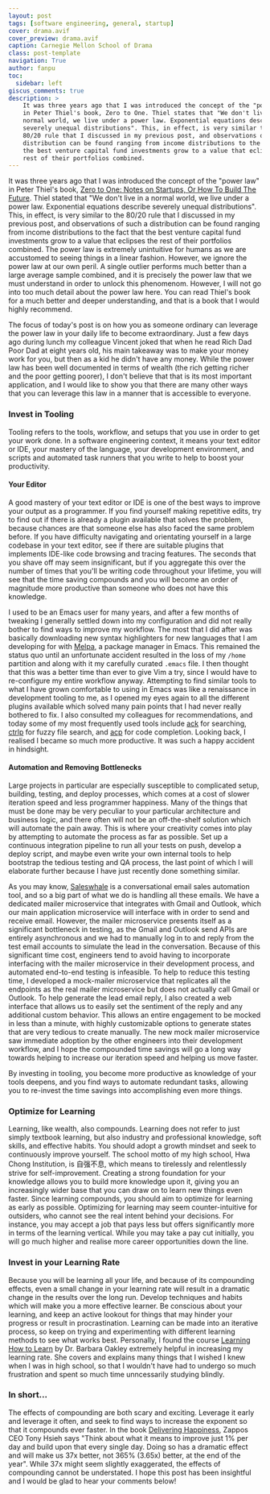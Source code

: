 ```yaml
---
layout: post
tags: [software engineering, general, startup]
cover: drama.avif
cover_preview: drama.avif
caption: Carnegie Mellon School of Drama
class: post-template
navigation: True
author: fanpu
toc:
  sidebar: left
giscus_comments: true
description: >
    It was three years ago that I was introduced the concept of the "power law"
    in Peter Thiel's book, Zero to One. Thiel states that "We don't live in a
    normal world, we live under a power law. Exponential equations describe
    severely unequal distributions". This, in effect, is very similar to the
    80/20 rule that I discussed in my previous post, and observations of such a
    distribution can be found ranging from income distributions to the fact that
    the best venture capital fund investments grow to a value that eclipses the
    rest of their portfolios combined. 
---
```

It was three years ago that I was introduced the concept of the "power law" in Peter Thiel's book, [Zero to One: Notes on Startups, Or How To Build The Future](http://zerotoonebook.com/). Thiel stated that "We don't live in a normal world, we live under a power law. Exponential equations describe severely unequal distributions". This, in effect, is very similar to the 80/20 rule that I discussed in my previous post, and observations of such a distribution can be found ranging from income
distributions to the fact that the best venture capital fund investments grow to a value that eclipses the rest of their portfolios combined. The power law is extremely unintuitive for humans as we are accustomed to seeing things in a linear fashion. However, we ignore the power law at our own peril. A single outlier performs much better than a large average sample combined, and it is precisely the power law that we must understand in order to unlock this phenomenom. However, I will not go into
too much detail about the power law here. You can read Thiel's book for a much better and deeper understanding, and that is a book that I would highly recommend.

The focus of today's post is on how you as someone ordinary can leverage the power law in your daily life to become extraordinary. Just a few days ago during lunch my colleague Vincent joked that when he read Rich Dad Poor Dad at eight years old, his main takeaway was to make your money work for you, but then as a kid he didn't have any money. While the power law has been well documented in terms of wealth (the rich getting richer and the poor getting poorer), I don't believe that that
is its most important application, and I would like to show you that there are many other ways that you can leverage this law in a manner that is accessible to everyone.

### Invest in Tooling
Tooling refers to the tools, workflow, and setups that you use in order to get your work done. In a software engineering context, it means your text editor or IDE, your mastery of the language, your development environment, and scripts and automated task runners that you write to help to boost your productivity.

#### Your Editor
A good mastery of your text editor or IDE is one of the best ways to improve your output as a programmer. If you find yourself making repetitive edits, try to find out if there is already a plugin available that solves the problem, because chances are that someone else has also faced the same problem before. If you have difficulty navigating and orientating yourself in a large codebase in your text editor, see if there are suitable plugins that implements IDE-like code browsing and tracing
features. The seconds that you shave off may seem insignificant, but if you aggregate this over the number of times that you'll be writing code throughout your lifetime, you will see that the time saving compounds and you will become an order of magnitude more productive than someone who does not have this knowledge.

I used to be an Emacs user for many years, and after a few months of tweaking I generally settled down into my configuration and did not really bother to find ways to improve my workflow. The most that I did after was basically downloading new syntax highlighters for new languages that I am developing for with [Melpa](https://melpa.org/), a package manager in Emacs. This remained the status quo until an unfortunate accident resulted in the loss of my `/home` partition and along with it my carefully curated `.emacs` file. I then thought that this was a better time than ever to give Vim a try, since I would have to re-configure my entire workflow anyway. Attempting to find similar tools to what I have grown comfortable to using in Emacs was like a renaissance in development tooling to me, as I opened my eyes again to all the different plugins available which solved many pain points that I had never really bothered to fix. I also consulted my colleagues for recommendations, and today some of my most frequently used tools include [ack](https://github.com/mileszs/ack.vim) for searching, [ctrlp](https://github.com/kien/ctrlp.vim) for fuzzy file search, and [acp](https://github.com/vim-scripts/AutoComplPop) for code completion. Looking back, I realised I became so much more productive. It was such a happy accident in hindsight.

#### Automation and Removing Bottlenecks
Large projects in particular are especially susceptible to complicated setup, building, testing, and deploy processes, which comes at a cost of slower iteration speed and less programmer happiness. Many of the things that must be done may be very peculiar to your particular architecture and business logic, and there often will not be an off-the-shelf solution which will automate the pain away. This is where your creativity comes into play by attempting to automate the process as far as possible. Set up a continuous integration pipeline to run all your tests on push, develop a deploy script, and maybe even write your own internal tools to help bootstrap the tedious testing and QA process, the last point of which I will elaborate further because I have just recently done something similar.

As you may know, [Saleswhale](http://www.saleswhale.com/) is a conversational email sales automation tool, and so a big part of what we do is handling all these emails. We have a dedicated mailer microservice that integrates with Gmail and Outlook, which our main application microservice will interface with in order to send and receive email. However, the mailer microservice presents itself as a significant bottleneck in testing, as the Gmail and Outlook send APIs are entirely asynchronous and
we had to manually log in to and reply from the test email accounts to simulate the lead in the conversation. Because of this significant time cost, engineers tend to avoid having to incorporate interfacing with the mailer microservice in their development process, and automated end-to-end testing is infeasible. To help to reduce this testing time, I developed a mock-mailer microservice that replicates all the endpoints as the real mailer microservice but does not actually call Gmail or Outlook. To help generate the lead email reply, I also created a web interface that allows us to easily set the sentiment of the reply and any additional custom behavior. This allows an entire engagement to be mocked in less than a minute, with highly customizable options to generate states that are very tedious to create manually. The new mock mailer microservice saw immediate adoption by the other engineers into their development workflow, and I hope the compounded time savings will go a long way towards helping to increase our iteration speed and helping us move faster.


By investing in tooling, you become more productive as knowledge of your tools deepens, and you find ways to automate redundant tasks, allowing you to re-invest the time savings into accomplishing even more things.

### Optimize for Learning
Learning, like wealth, also compounds. Learning does not refer to just simply textbook learning, but also industry and professional knowledge, soft skills, and effective habits. You should adopt a growth mindset and seek to continuously improve yourself. The school motto of my high school, Hwa Chong Institution, is 自强不息, which means to tirelessly and relentlessly strive for self-improvement. Creating a strong foundation for your knowledge allows you to build more knowledge upon it, giving you an increasingly wider base that you can draw on to learn new things even faster. Since learning compounds, you should aim to optimize for
learning as early as possible. Optimizing for learning may seem counter-intuitive for outsiders, who cannot see the real intent behind your decisions. For instance, you may accept a job that pays less but offers significantly more in terms of the learning vertical. While you may take a pay cut initially, you will go much higher and realise more career opportunities down the line.

### Invest in your Learning Rate
Because you will be learning all your life, and because of its compounding effects, even a small change in your learning rate will result in a dramatic change in the results over the long run. Develop techniques and habits which will make you a more effective learner. Be conscious about your learning, and keep an active lookout for things that may hinder your progress or result in procrastination. Learning can be made into an iterative process, so keep on trying and
experimenting with different learning methods to see what works best. Personally, I found the course [Learning How to Learn](https://www.coursera.org/learn/learning-how-to-learn) by Dr. Barbara Oakley extremely helpful in increasing my learning rate. She covers and explains many things that I wished I knew when I was in high school, so that I wouldn't have had to undergo so much frustration and spent so much time unncessarily studying blindly.

### In short...
The effects of compounding are both scary and exciting. Leverage it early and leverage it often, and seek to find ways to increase the exponent so that it compounds ever faster. In the book [Delivering Happiness](http://deliveringhappiness.com/), Zappos CEO Tony Hsieh says "Think about what it means to improve just 1% per day and build upon that every single day. Doing so has a dramatic effect and will make us 37x better, not 365% (3.65x) better, at the end of the year". While 37x might seem
slightly exaggerated, the effects of compounding cannot be understated. I hope this post has been insightful and I would be glad to hear your comments below!